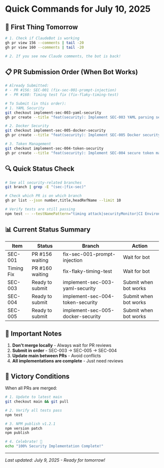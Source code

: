 # Quick Commands for July 10, 2025

## 🚀 First Thing Tomorrow

```bash
# 1. Check if ClaudeBot is working
gh pr view 156 --comments | tail -20
gh pr view 160 --comments | tail -20

# 2. If you see new Claude comments, the bot is back!
```

## 📋 PR Submission Order (When Bot Works)

```bash
# Already Submitted:
# - PR #156: SEC-001 (fix-sec-001-prompt-injection)
# - PR #160: Timing test fix (fix-flaky-timing-test)

# To Submit (in this order):
# 1. YAML Security
git checkout implement-sec-003-yaml-security
gh pr create --title "feat(security): Implement SEC-003 YAML parsing security" --body "$(cat docs/security/SEC-003-YAML-SECURITY-IMPLEMENTATION.md)"

# 2. Docker Security  
git checkout implement-sec-005-docker-security
gh pr create --title "feat(security): Implement SEC-005 Docker security hardening" --body "$(cat docs/security/SEC-005-DOCKER-SECURITY-IMPLEMENTATION.md)"

# 3. Token Management
git checkout implement-sec-004-token-security
gh pr create --title "feat(security): Implement SEC-004 secure token management" --body "$(cat docs/security/SEC-004-TOKEN-MANAGEMENT-IMPLEMENTATION.md)"
```

## 🔍 Quick Status Check

```bash
# See all security-related branches
git branch | grep -E "(sec-|fix-sec)" 

# Check which PR is on which branch
gh pr list --json number,title,headRefName --limit 10

# Verify tests are still passing
npm test -- --testNamePattern="timing attack|securityMonitor|CI Environment"
```

## 📊 Current Status Summary

| Item | Status | Branch | Action |
|------|--------|--------|--------|
| SEC-001 | PR #156 waiting | fix-sec-001-prompt-injection | Wait for bot |
| Timing Fix | PR #160 waiting | fix-flaky-timing-test | Wait for bot |
| SEC-003 | Ready to submit | implement-sec-003-yaml-security | Submit when bot works |
| SEC-004 | Ready to submit | implement-sec-004-token-security | Submit when bot works |
| SEC-005 | Ready to submit | implement-sec-005-docker-security | Submit when bot works |

## 🎯 Important Notes

1. **Don't merge locally** - Always wait for PR reviews
2. **Submit in order** - SEC-003 → SEC-005 → SEC-004
3. **Update main between PRs** - Avoid conflicts
4. **All implementations are complete** - Just need reviews

## 🏁 Victory Conditions

When all PRs are merged:
```bash
# 1. Update to latest main
git checkout main && git pull

# 2. Verify all tests pass
npm test

# 3. NPM publish v1.2.1
npm version patch
npm publish

# 4. Celebrate! 🎉
echo "100% Security Implementation Complete!"
```

---
*Last updated: July 9, 2025 - Ready for tomorrow!*